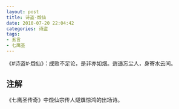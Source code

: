 ```yaml
---
layout: post
title: 诗盗·燬仙
date: 2010-07-20 22:04:42
categories: 诗盗
tags:
- 五言
- 七鹰圣
---
```

《#诗盗#·燬仙》：成败不足论，是非亦如烟。逍遥忘尘人，身寄水云间。

## 注解
《七鹰圣传奇》中燬仙宗传人燧熼惊鸿的出场诗。
